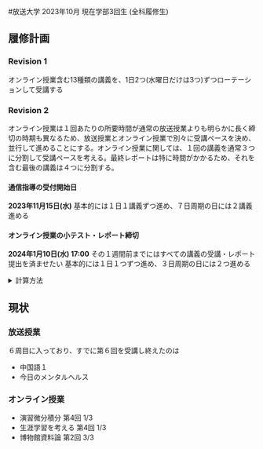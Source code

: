 #放送大学
2023年10月 現在学部3回生 (全科履修生)
## 履修計画
### Revision 1
オンライン授業含む13種類の講義を、1日2つ(水曜日だけは3つ)ずつローテーションして受講する
### Revision 2
オンライン授業は１回あたりの所要時間が通常の放送授業よりも明らかに長く締切の時期も異なるため、放送授業とオンライン授業で別々に受講ペースを決め、並行して進めることにする。オンライン授業に関しては、１回の講義を通常３つに分割して受講ペースを考える。最終レポートは特に時間がかかるため、それを含む最後の講義は４つに分割する。
#### 通信指導の受付開始日
**2023年11月15日(水)**
基本的には１日１講義ずつ進め、７日周期の日には２講義進める
#### オンライン授業の小テスト・レポート締切
**2024年1月10日(水) 17:00**
その１週間前までにはすべての講義の受講・レポート提出を済ませたい
基本的には１日１つずつ進め、３日周期の日には２つ進める

<details>
<summary>計算方法</summary>
<h4>オンライン授業「演習微分積分」</h4>
3 〜 7 の5回と最終回なので <code>3 * 5 + 4 = 19</code>
<h4>オンライン授業「生涯学習を考える」</h4>
その１週間前までにはすべての講義の受講・レポート提出を済ませたい<br>
第３回の残り1/3と、4 〜 14 と最終回なので <code>1 + 3 * 11 + 4 = 38</code>
<h4>オンライン授業「博物館資料論」</h4>
最終レポートが２種類あるので最終回は５カウントとする<br>
3 〜 14 と最終回なので <code>3 * 12 + 5 = 41</code>
</details>

## 現状
### 放送授業
６周目に入っており、すでに第６回を受講し終えたのは
- 中国語１
- 今日のメンタルヘルス
### オンライン授業
- 演習微分積分 第4回 1/3
- 生涯学習を考える 第4回 1/3
- 博物館資料論 第2回 3/3
